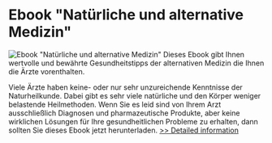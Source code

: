 # Ebook "Natürliche und alternative Medizin"
![Ebook "Natürliche und alternative Medizin"](https://mycommerce.akamaized.net/api/pimages/P300531178/BIG/300531178.GIF)
Dieses Ebook gibt Ihnen wertvolle und bewährte Gesundheitstipps der alternativen Medizin die Ihnen die Ärzte vorenthalten.

Viele Ärzte haben keine- oder nur sehr unzureichende Kenntnisse der Naturheilkunde. Dabei gibt es sehr viele natürliche und den Körper weniger belastende Heilmethoden.
Wenn Sie es leid sind von Ihrem Arzt ausschließlich Diagnosen und pharmazeutische Produkte, aber keine wirklichen Lösungen für Ihre gesundheitlichen Probleme zu erhalten, dann sollten Sie dieses Ebook jetzt herunterladen.
[>> Detailed information](https://secure.shareit.com/shareit/product.html?productid=300531178&affiliateid=200057808)